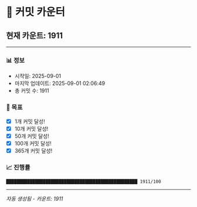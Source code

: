 # 🔢 커밋 카운터

## 현재 카운트: 1911

---

### 📊 정보
- 시작일: 2025-09-01
- 마지막 업데이트: 2025-09-01 02:06:49
- 총 커밋 수: 1911

### 🎯 목표
- [x] 1개 커밋 달성!
- [x] 10개 커밋 달성!
- [x] 50개 커밋 달성!
- [x] 100개 커밋 달성!
- [x] 365개 커밋 달성!

### 📈 진행률
```
██████████████████████████████████████████████████ 1911/100
```

---
*자동 생성됨 - 카운트: 1911*
